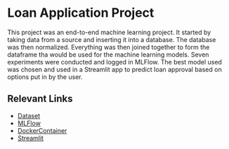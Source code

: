 # Loan Application Project

This project was an end-to-end machine learning project. It started by taking data from a source and inserting it into a database. The database was then normalized. Everything was then joined together to form the dataframe tha would be used for the machine learning models. Seven experiments were conducted and logged in MLFlow. The best model used was chosen and used in a Streamlit app to predict loan approval based on options put in by the user.

## Relevant Links
- [Dataset](https://www.kaggle.com/datasets/taweilo/loan-approval-classification-data)
- [MLFlow](https://dagshub.com/nolantphillips/EAS503_Project/experiments)
- [DockerContainer](http://174.138.82.80:8002/)
- [Streamlit](https://loansfall2024-8xhdu7zerufthw2akmuvbc.streamlit.app/)